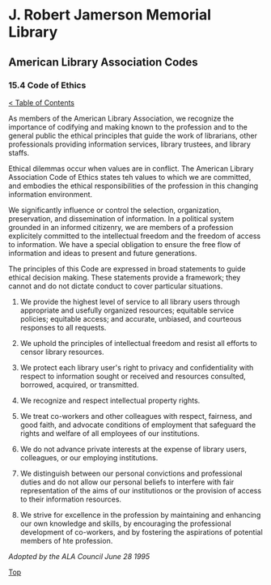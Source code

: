 [0]: ../README.md
[15.4]: code-of-ethics.md

# J. Robert Jamerson Memorial Library
## American Library Association Codes
### 15.4 Code of Ethics
[< Table of Contents][0]

As members of the American Library Association, we recognize the importance of codifying and making known to the profession and to the general public the ethical principles that guide the work of librarians, other professionals providing information services, library trustees, and library staffs.

Ethical dilemmas occur when values are in conflict. The American Library Association Code of Ethics states teh values to which we are committed, and embodies the ethical responsibilities of the profession in this changing information environment.

We significantly influence or control the selection, organization, preservation, and dissemination of information. In a political system grounded in an informed citizenry, we are members of a profession explicitely committed to the intellectual freedom and the freedom of access to information. We have a special obligation to ensure the free flow of information and ideas to present and future generations.

The principles of this Code are expressed in broad statements to guide ethical decision making. These statements provide a framework; they cannot and do not dictate conduct to cover particular situations.

1. We provide the highest level of service to all library users through appropriate and usefully organized resources; equitable service policies; equitable access; and accurate, unbiased, and courteous responses to all requests.

2. We uphold the principles of intellectual freedom and resist all efforts to censor library resources.

3. We protect each library user's right to privacy and confidentiality with respect to information sought or received and resources consulted, borrowed, acquired, or transmitted.

4. We recognize and respect intellectual property rights.

5. We treat co-workers and other colleagues with respect, fairness, and good faith, and advocate conditions of employment that safeguard the rights and welfare of all employees of our institutions.

6. We do not advance private interests at the expense of library users, colleagues, or our employing institutions.

7. We distinguish between our personal convictions and professional duties and do not allow our personal beliefs to interfere with fair representation of the aims of our institutionos or the provision of access to their information resources.

8. We strive for excellence in the profession by maintaining and enhancing our own knowledge and skills, by encouraging the professional development of co-workers, and by fostering the aspirations of potential members of hte profession.

*Adopted by the ALA Council
June 28 1995*

[Top][15.4]
